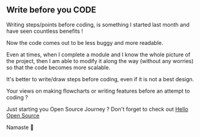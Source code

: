 ## Write before you CODE

Writing steps/points before coding, is something I started last month and have seen countless benefits !

Now the code comes out to be less buggy and more readable.

Even at times, when I complete a module and I know the whole picture of the project, then I am able to modify it along the way (without any worries) so that the code becomes more scalable.

It's better to write/draw steps before coding, even if it is not a best design.

Your views on making flowcharts or writing features before an attempt to coding ?

Just starting you Open Source Journey ? Don't forget to check out [Hello Open Source](https://github.com/siddharth2016/hello-open-source)

Namaste 🙏